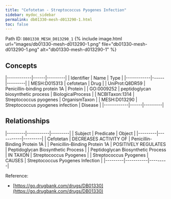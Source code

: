 ```yaml
---
title: "Cefotetan - Streptococcus Pyogenes Infection"
sidebar: mydoc_sidebar
permalink: db01330-mesh-d013290-1.html
toc: false 
---
```



Path ID: `DB01330_MESH_D013290_1`
{% include image.html url="images/db01330-mesh-d013290-1.png" file="db01330-mesh-d013290-1.png" alt="db01330-mesh-d013290-1" %}

## Concepts

|------------|------|---------|
| Identifier | Name | Type    |
|------------|------|---------|
| MESH:D015313 | cefotetan | Drug |
| UniProt:Q8DR59 | Penicillin-binding protein 1A | Protein |
| GO:0009252 | peptidoglycan biosynthetic process | BiologicalProcess |
| NCBITaxon:1314 | Streptococcus pyogenes | OrganismTaxon |
| MESH:D013290 | Streptococcus pyogenes infection | Disease |
|------------|------|---------|

## Relationships

|---------|-----------|---------|
| Subject | Predicate | Object  |
|---------|-----------|---------|
| Cefotetan | DECREASES ACTIVITY OF | Penicillin-Binding Protein 1A |
| Penicillin-Binding Protein 1A | POSITIVELY REGULATES | Peptidoglycan Biosynthetic Process |
| Peptidoglycan Biosynthetic Process | IN TAXON | Streptococcus Pyogenes |
| Streptococcus Pyogenes | CAUSES | Streptococcus Pyogenes Infection |
|---------|-----------|---------|

Reference: 
  - [https://go.drugbank.com/drugs/DB01330](https://go.drugbank.com/drugs/DB01330)
